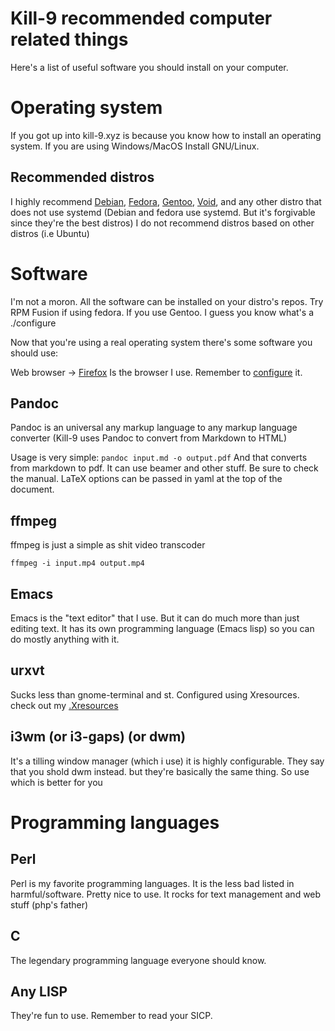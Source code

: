 # Kill-9 recommended computer related things

Here's a list of useful software you should install on your computer.

# Operating system

If you got up into kill-9.xyz is because you know how to install an
operating system. If you are using Windows/MacOS Install GNU/Linux.

## Recommended distros

I highly recommend [Debian](https://debian.org),
[Fedora](https://fedoraproject.org), [Gentoo](https://gentoo.org),
[Void](https://voidlinux.org), and any other distro that does not use
systemd (Debian and fedora use systemd. But it's forgivable since
they're the best distros) I do not recommend distros based on other
distros (i.e Ubuntu)

# Software

I'm not a moron. All the software can be installed on your distro's
repos. Try RPM Fusion if using fedora. If you use Gentoo. I guess you
know what's a ./configure

Now that you're using a real operating system there's some software
you should use:

Web browser -> [Firefox](https.//mozilla.org/firefox) Is the browser I
use. Remember to [configure](/guides/firefox/) it.

## Pandoc

Pandoc is an universal any markup language to any markup language
converter (Kill-9 uses Pandoc to convert from Markdown to HTML)

Usage is very simple: ```pandoc input.md -o output.pdf``` And that
converts from markdown to pdf. It can use beamer and other stuff. Be
sure to check the manual. LaTeX options can be passed in yaml at the
top of the document.

## ffmpeg

ffmpeg is just a simple as shit video transcoder

```ffmpeg -i input.mp4 output.mp4```

## Emacs

Emacs is the "text editor" that I use. But it can do much more than
just editing text. It has its own programming language (Emacs lisp) so
you can do mostly anything with it.

## urxvt

Sucks less than gnome-terminal and st. Configured using
Xresources. check out my
[.Xresources](https://git.qorg11.net/dotfiles.git/blob/HEAD:/.Xresources)

## i3wm (or i3-gaps) (or dwm)

It's a tilling window manager (which i use) it is highly
configurable. They say that you shold dwm instead. but they're
basically the same thing. So use which is better for you

# Programming languages

## Perl

Perl is my favorite programming languages. It is the less bad listed
in harmful/software. Pretty nice to use. It rocks for text management
and web stuff (php's father)

## C 

The legendary programming language everyone should know. 

## Any LISP

They're fun to use. Remember to read your SICP.
